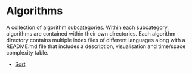 # Algorithms

A collection of algorithm subcategories. Within each subcategory, algorithms are contained within their own directories. Each algorithm directory contains multiple index files of different languages along with a README.md file that includes a description, visualisation and time/space complexity table.

- [Sort](sort)
